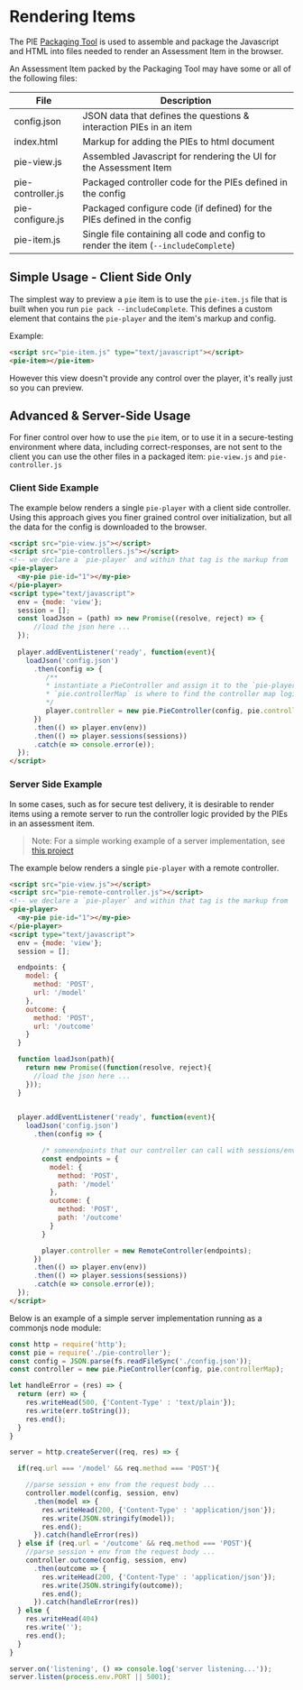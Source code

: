 # Rendering Items

The PIE [Packaging Tool](../packaging-items.md) is used to assemble and package the Javascript and HTML into files needed to render an Assessment Item in the browser.

An Assessment Item packed by the Packaging Tool may have some or all of the following files:

| File              | Description                                                        |
|-------------------|--------------------------------------------------------------------|
| config.json       | JSON data that defines the questions & interaction PIEs in an item |
| index.html        | Markup for adding the PIEs to html document                        |
| pie-view.js       | Assembled Javascript for rendering the UI for the Assessment Item  |
| pie-controller.js | Packaged controller code for the PIEs defined in the config        |
| pie-configure.js  | Packaged configure code (if defined) for the PIEs defined in the config        |
| pie-item.js       | Single file containing all code and config to render the item  (`--includeComplete`)    |


## Simple Usage - Client Side Only

The simplest way to preview a `pie` item is to use the `pie-item.js` file that is built when you run `pie pack --includeComplete`. This defines a custom element that contains the `pie-player` and the item's markup and config. 

Example:
```html
<script src="pie-item.js" type="text/javascript"></script>
<pie-item></pie-item>
```

However this view doesn't provide any control over the player, it's really just so you can preview.

## Advanced & Server-Side Usage

For finer control over how to use the `pie` item, or to use it in a secure-testing environment where data, including correct-responses, are not sent to the client you can use the other files in a packaged item: `pie-view.js` and `pie-controller.js`

### Client Side Example

The example below renders a single `pie-player` with a client side controller. Using this approach gives you finer grained control over initialization, but all the data for the config is downloaded to the browser. 

```html 
<script src="pie-view.js"></script>
<script src="pie-controllers.js"></script>
<!-- we declare a `pie-player` and within that tag is the markup from `index.html` -->
<pie-player>
  <my-pie pie-id="1"></my-pie>
</pie-player>
<script type="text/javascript">
  env = {mode: 'view'};
  session = [];
  const loadJson = (path) => new Promise((resolve, reject) => {
      //load the json here ...
  });
 
  player.addEventListener('ready', function(event){
    loadJson('config.json')
      .then(config => { 
         /** 
         * instantiate a PieController and assign it to the `pie-player`. 
         * `pie.controllerMap` is where to find the controller map logic.
         */
         player.controller = new pie.PieController(config, pie.controllerMap);
      })
      .then(() => player.env(env))
      .then(() => player.sessions(sessions))
      .catch(e => console.error(e));
  });
</script>

```

### Server Side Example


In some cases, such as for secure test delivery, it is desirable to render items using a remote server to run the controller logic provided by the PIEs in an assessment item.  

> Note: For a simple working example of a server implementation, see [this project](https://github.com/PieLabs/pie-remote-controller-demo)

The example below renders a single `pie-player` with a remote controller.

```html 
<script src="pie-view.js"></script>
<script src="pie-remote-controller.js"></script>
<!-- we declare a `pie-player` and within that tag is the markup from `index.html` -->
<pie-player>
  <my-pie pie-id="1"></my-pie>
</pie-player>
<script type="text/javascript">
  env = {mode: 'view'};
  session = [];

  endpoints: {
    model: {
      method: 'POST',
      url: '/model'
    },
    outcome: {
      method: 'POST',
      url: '/outcome'
    }
  }

  function loadJson(path){
    return new Promise((function(resolve, reject){
      //load the json here ...
    }));
  }

  
  player.addEventListener('ready', function(event){
    loadJson('config.json')
      .then(config => { 

        /* someendpoints that our controller can call with sessions/env */ 
        const endpoints = {
          model: {
            method: 'POST',
            path: '/model'
          },
          outcome: {
            method: 'POST',
            path: '/outcome'
          }
        }

        player.controller = new RemoteController(endpoints);
      })
      .then(() => player.env(env))
      .then(() => player.sessions(sessions))
      .catch(e => console.error(e));
  });
</script>
```

Below is an example of a simple server implementation running as a commonjs node module:

```javascript
const http = require('http');
const pie = require('./pie-controller');
const config = JSON.parse(fs.readFileSync('./config.json'));
const controller = new pie.PieController(config, pie.controllerMap);

let handleError = (res) => {
  return (err) => {
    res.writeHead(500, {'Content-Type' : 'text/plain'});
    res.write(err.toString());
    res.end();
  }
}

server = http.createServer((req, res) => {

  if(req.url === '/model' && req.method === 'POST'){

    //parse session + env from the request body ...
    controller.model(config, session, env)
      .then(model => {
        res.writeHead(200, {'Content-Type' : 'application/json'});
        res.write(JSON.stringify(model));
        res.end();
      }).catch(handleError(res))
  } else if (req.url = '/outcome' && req.method === 'POST'){
    //parse session + env from the request body ...
    controller.outcome(config, session, env)
      .then(outcome => {
        res.writeHead(200, {'Content-Type' : 'application/json'});
        res.write(JSON.stringify(outcome));
        res.end();
      }).catch(handleError(res))
  } else {
    res.writeHead(404)
    res.write('');
    res.end();
  }
}

server.on('listening', () => console.log('server listening...'));
server.listen(process.env.PORT || 5001);

```







